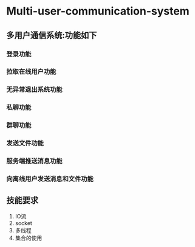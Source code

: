 # Multi-user-communication-system
## 多用户通信系统:功能如下
### 登录功能
### 拉取在线用户功能
### 无异常退出系统功能
### 私聊功能
### 群聊功能
### 发送文件功能
### 服务端推送消息功能
### 向离线用户发送消息和文件功能
## 技能要求
1. IO流
2. socket
3. 多线程
4. 集合的使用

